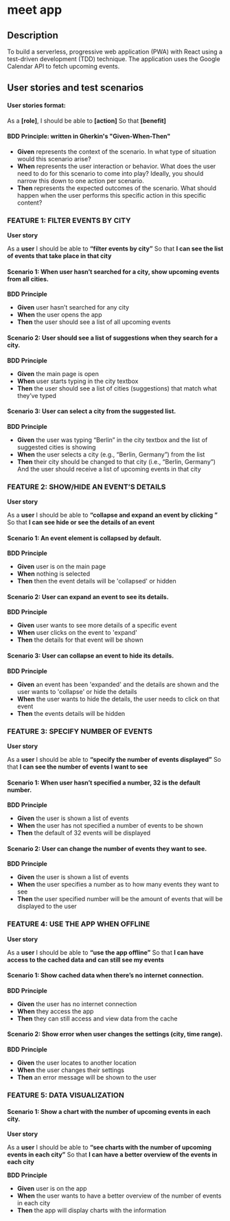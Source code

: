 # meet app

## Description
To build a serverless, progressive web application (PWA) with React using a test-driven development (TDD) technique. The application uses the Google Calendar API to fetch upcoming events.

## User stories and test scenarios

#### User stories format:
   As a **[role]**,
   I should be able to **[action]** 
   So that **[benefit]**
   
#### BDD Principle: written in Gherkin's "Given-When-Then"
  * **Given** represents the context of the scenario. In what type of situation would this scenario arise?
  * **When** represents the user interaction or behavior. What does the user need to do for this scenario to come into play? Ideally, you should narrow this down to one action per scenario.
  * **Then** represents the expected outcomes of the scenario. What should happen when the user performs this specific action in this specific content?

### FEATURE 1: FILTER EVENTS BY CITY

**User story**

 As a **user**
 I should be able to **“filter events by city”**
 So that **I can see the list of events that take place in that city**

#### Scenario 1: When user hasn’t searched for a city, show upcoming events from all cities.

**BDD Principle**
* **Given** user hasn’t searched for any city
* **When** the user opens the app
* **Then** the user should see a list of all upcoming events

#### Scenario 2: User should see a list of suggestions when they search for a city.

**BDD Principle**
* **Given** the main page is open
* **When** user starts typing in the city textbox
* **Then** the user should see a list of cities (suggestions) that match what they’ve typed

#### Scenario 3: User can select a city from the suggested list.

**BDD Principle**
* **Given** the user was typing “Berlin” in the city textbox and the list of suggested cities is showing
* **When** the user selects a city (e.g., “Berlin, Germany”) from the list
* **Then** their city should be changed to that city (i.e., “Berlin, Germany”) And the user should receive a list of upcoming events in that city

### FEATURE 2: SHOW/HIDE AN EVENT’S DETAILS

**User story**

 As a **user**
 I should be able to **“collapse and expand an event by clicking ”**
 So that **I can see hide or see the details of an event**

#### Scenario 1: An event element is collapsed by default. 

**BDD Principle**
* **Given** user is on the main page
* **When** nothing is selected
* **Then** then the event details will be 'collapsed' or hidden

#### Scenario 2: User can expand an event to see its details. 

**BDD Principle**
* **Given** user wants to see more details of a specific event
* **When** user clicks on the event to 'expand'
* **Then** the details for that event will be shown

#### Scenario 3: User can collapse an event to hide its details.

**BDD Principle**
* **Given** an event has been 'expanded' and the details are shown and the user wants to 'collapse' or hide the details
* **When** the user wants to hide the details, the user needs to click on that event
* **Then** the events details will be hidden



### FEATURE 3: SPECIFY NUMBER OF EVENTS

**User story**

As a **user**
I should be able to **“specify the number of events displayed”**
So that **I can see the number of events I want to see**

#### Scenario 1: When user hasn’t specified a number, 32 is the default number.

**BDD Principle**
* **Given** the user is shown a list of events
* **When** the user has not specified a number of events to be shown
* **Then** the default of 32 events will be displayed

#### Scenario 2: User can change the number of events they want to see.

**BDD Principle**
* **Given** the user is shown a list of events
* **When** the user specifies a number as to how many events they want to see
* **Then** the user specified number will be the amount of events that will be displayed to the user

### FEATURE 4: USE THE APP WHEN OFFLINE

**User story**

As a **user**
I should be able to **“use the app offline”**
So that **I can have access to the cached data and can still see my events**

#### Scenario 1: Show cached data when there’s no internet connection. 

**BDD Principle**
* **Given** the user has no internet connection
* **When** they access the app
* **Then** they can still access and view data from the cache

#### Scenario 2: Show error when user changes the settings (city, time range).

**BDD Principle**
* **Given** the user locates to another location
* **When** the user changes their settings
* **Then** an error message will be shown to the user

### FEATURE 5: DATA VISUALIZATION

#### Scenario 1: Show a chart with the number of upcoming events in each city.

**User story**

As a **user**
I should be able to **“see charts with the number of upcoming events in each city”**
So that **I can have a better overview of the events in each city**

**BDD Principle**
* **Given** user is on the app 
* **When** the user wants to have a better overview of the number of events in each city
* **Then** the app will display charts with the information
